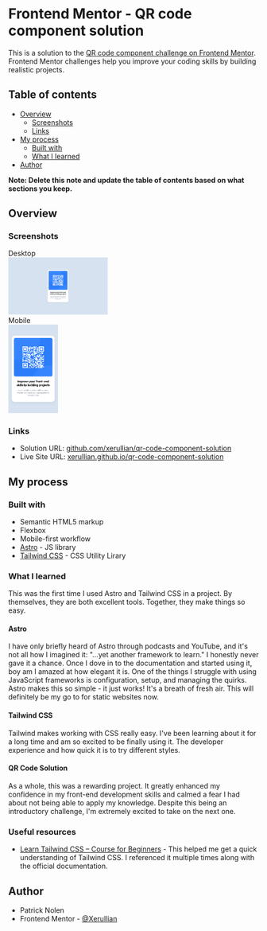 # Frontend Mentor - QR code component solution

This is a solution to the [QR code component challenge on Frontend Mentor](https://www.frontendmentor.io/challenges/qr-code-component-iux_sIO_H). Frontend Mentor challenges help you improve your coding skills by building realistic projects.

## Table of contents

-   [Overview](#overview)
    -   [Screenshots](#screenshots)
    -   [Links](#links)
-   [My process](#my-process)
    -   [Built with](#built-with)
    -   [What I learned](#what-i-learned)
-   [Author](#author)

**Note: Delete this note and update the table of contents based on what sections you keep.**

## Overview

### Screenshots
Desktop <br>
<img src="./public/images/desktop-view.png" width="200"> <br>
Mobile <br>
<img src="./public/images/mobile-view.png" width="100">

### Links

-   Solution URL: [github.com/xerullian/qr-code-component-solution](https://github.com/Xerullian/qr-code-component-solution)
-   Live Site URL: [xerullian.github.io/qr-code-component-solution](https://xerullian.github.io/qr-code-component-solution/)

## My process

### Built with

-   Semantic HTML5 markup
-   Flexbox
-   Mobile-first workflow
-   [Astro](https://astro.build/) - JS library
-   [Tailwind CSS](https://tailwindcss.com/) - CSS Utility Lirary

### What I learned

This was the first time I used Astro and Tailwind CSS in a project. By themselves, they are both excellent tools. Together, they make things so easy.

#### Astro
I have only briefly heard of Astro through podcasts and YouTube, and it's not all how I imagined it: "...yet another framework to learn." 
I honestly never gave it a chance. Once I dove in to the documentation and started using it, boy am I amazed at how elegant it is. One of the things
I struggle with using JavaScript frameworks is configuration, setup, and managing the quirks. Astro makes this so simple - it just works! It's a breath of fresh air.
This will definitely be my go to for static websites now.

#### Tailwind CSS
Tailwind makes working with CSS really easy. I've been learning about it for a long time and am
so excited to be finally using it. The developer experience and how quick it is to try different styles.

#### QR Code Solution

As a whole, this was a rewarding project. It greatly enhanced my confidence in my front-end development skills and
calmed a fear I had about not being able to apply my knowledge. Despite this being an introductory challenge, 
I'm extremely excited to take on the next one.

### Useful resources

- [Learn Tailwind CSS – Course for Beginners](https://youtu.be/ft30zcMlFao) - This helped me get a quick understanding of Tailwind CSS. I referenced it multiple times along with the official documentation.

## Author

-   Patrick Nolen
-   Frontend Mentor - [@Xerullian](https://www.frontendmentor.io/profile/Xerullian)